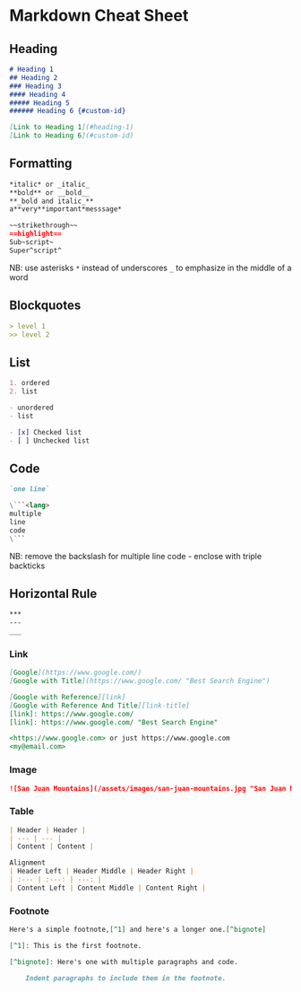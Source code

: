 # Markdown Cheat Sheet

## Heading

```markdown
# Heading 1
## Heading 2
### Heading 3
#### Heading 4
##### Heading 5
###### Heading 6 {#custom-id}

[Link to Heading 1](#heading-1)
[Link to Heading 6](#custom-id)
```

## Formatting

```markdown
*italic* or _italic_
**bold** or __bold__
**_bold and italic_**
a**very**important*messsage*

~~strikethrough~~
==highlight==
Sub~script~
Super^script^
```

NB: use asterisks `*` instead of underscores `_` to emphasize in the middle of a word

## Blockquotes

```markdown
> level 1
>> level 2
```

## List

```markdown
1. ordered
2. list

- unordered
- list

- [x] Checked list
- [ ] Unchecked list
```

## Code

```markdown
`one line`

\```<lang>
multiple
line
code
\```
```

NB: remove the backslash for multiple line code - enclose with triple backticks

## Horizontal Rule

```markdown
***
---
___
```

### Link

```markdown
[Google](https://www.google.com/)
[Google with Title](https://www.google.com/ "Best Search Engine")

[Google with Reference][link]
[Google with Reference And Title][link-title]
[link]: https://www.google.com/
[link]: https://www.google.com/ "Best Search Engine"

<https://www.google.com> or just https://www.google.com
<my@email.com>
```

### Image

```markdown
![San Juan Mountains](/assets/images/san-juan-mountains.jpg "San Juan Mountains")
```

### Table

```markdown
| Header | Header |
| --- | --- |
| Content | Content |

Alignment
| Header Left | Header Middle | Header Right |
| :--- | :---: | ---: |
| Content Left | Content Middle | Content Right |
```

### Footnote

```markdown
Here's a simple footnote,[^1] and here's a longer one.[^bignote]

[^1]: This is the first footnote.

[^bignote]: Here's one with multiple paragraphs and code.

    Indent paragraphs to include them in the footnote.
```
